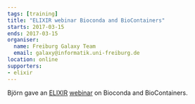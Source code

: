 ```yaml
---
tags: [training]
title: "ELIXIR webinar Bioconda and BioContainers"
starts: 2017-03-15
ends: 2017-03-15
organiser:
  name: Freiburg Galaxy Team
  email: galaxy@informatik.uni-freiburg.de
location: online
supporters:
- elixir
---
```


Björn gave an [ELIXIR](https://www.elixir-europe.org/) [webinar](https://www.elixir-europe.org/events/elixir-webinar-bioconda-and-biocontainers) on Bioconda and BioContainers. 
